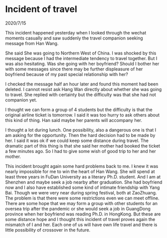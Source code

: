 # Incident of travel
2020/7/15

This incident happened yesterday when I looked through the wechat moments casually
and saw suddenly the travel companion seeking message from Han Wang.

She said She was going to Northern West of China. I was shocked by this message
because I had the intermediate tendency to travel together. But I was also
hesitating. Was she going with her boyfriend? Should I bother her with some
messages since there may be further displeasure of her boyfriend because of my past special
relationship with her?

I checked the message half an hour later and found this moment had been deleted.
I cannot resist ask Hang Wan directly about whether she was going to travel.
She replied with certainty but the difficulty was that she had not companion yet.

I thought we can form a group of 4 students but the difficulty is that the original
airline ticket is tomorrow. I said it was too hurry to ask others about this kind
of thing. Han said maybe her parents will accompany her.

I thought a lot during lunch. One possibility, also a dangerous one is that I am
asking for the opportunity. Then the hard decision had to be made by her.
I said it was ok if we could keep some distance during travel. The dramatic part
of this thing is that she said her mother had booked the ticket a few minutes
ago. So I had to give some wish of good trip to her and her mother.

This incident brought again some hard problems back to me. I knew it was
nearly impossible for me to win the heart of Han Wang. She will spend at
least three years in FuDan University as a literary Ph.D. student. And I am
at Shenzhen and maybe seek a job nearby after graduation. She had boyfriend
now and I also have established some kind of intimate friendship with Yang Bai.
Though we were very near during spring festival, both at ZaoZhuang. The problem
is that there were some restrictions even we can meet offline. There are some
hope that we may form a group with other students for an oversea trip after
the pandemic or she would seek a job in GuangDong province when her boyfriend
was reading Ph.D. in HongKong. But these are some distance hope and I thought
this incident of travel proves again the mismatch of I and her. Each one of us
will have own life travel and there is little possibility of crossover in the future.
